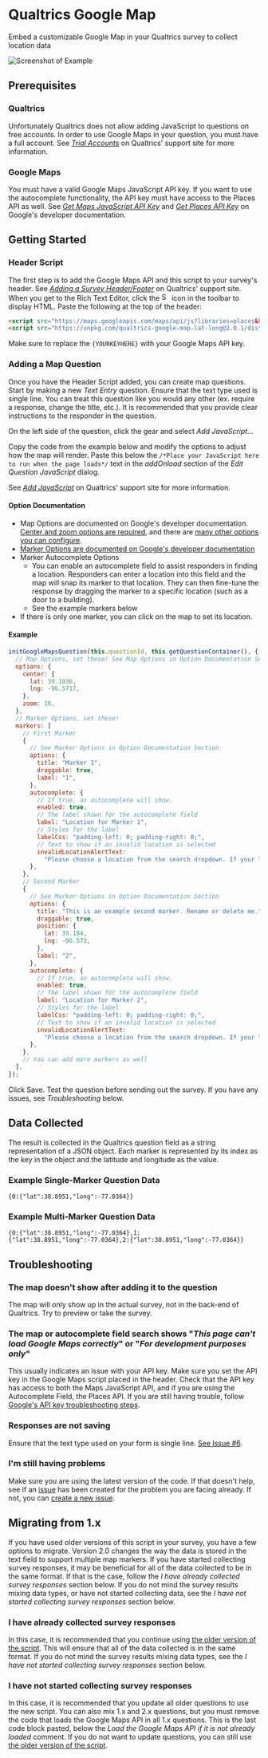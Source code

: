 # Qualtrics Google Map

Embed a customizable Google Map in your Qualtrics survey to collect location data

![Screenshot of Example](doc/images/Example.png)

## Prerequisites

### Qualtrics

Unfortunately Qualtrics does not allow adding JavaScript to questions on free accounts. In order to use Google Maps in your question, you must have a full account. See _[Trial Accounts](https://www.qualtrics.com/support/survey-platform/managing-your-account/trial-accounts/)_ on Qualtrics' support site for more information.

### Google Maps

You must have a valid Google Maps JavaScript API key. If you want to use the autocomplete functionality, the API key must have access to the Places API as well. See _[Get Maps JavaScript API Key](https://developers.google.com/maps/documentation/javascript/get-api-key)_ and _[Get Places API Key](https://developers.google.com/places/web-service/get-api-key)_ on Google's developer documentation.

## Getting Started

### Header Script

The first step is to add the Google Maps API and this script to your survey's header. See _[Adding a Survey Header/Footer](https://www.qualtrics.com/support/survey-platform/survey-module/look-feel/general-look-feel-settings/#AddFooterHeader)_ on Qualtrics' support site. When you get to the Rich Text Editor, click the <img src="https://cdnjs.cloudflare.com/ajax/libs/ckeditor/4.14.1/plugins/sourcedialog/icons/hidpi/sourcedialog.png" alt="Source Dialog" width="16"/> icon in the toolbar to display HTML. Paste the following at the top of the header:

```html
<script src="https://maps.googleapis.com/maps/api/js?libraries=places&key={YOURKEYHERE}"></script>
<script src="https://unpkg.com/qualtrics-google-map-lat-long@2.0.1/dist/QualtricsGoogleMap.min.js"></script>
```

Make sure to replace the `{YOURKEYHERE}` with your Google Maps API key.

### Adding a Map Question

Once you have the Header Script added, you can create map questions. Start by making a new _Text Entry_ question. Ensure that the text type used is single line. You can treat this question like you would any other (ex. require a response, change the title, etc.). It is recommended that you provide clear instructions to the responder in the question.

On the left side of the question, click the gear and select _Add JavaScript..._

Copy the code from the example below and modify the options to adjust how the map will render. Paste this below the `/*Place your JavaScript here to run when the page loads*/` text in the _addOnload_ section of the _Edit Question JavaScript_ dialog.

See _[Add JavaScript](https://www.qualtrics.com/support/survey-platform/survey-module/question-options/add-javascript/)_ on Qualtrics' support site for more information.

#### Option Documentation

- Map Options are documented on Google's developer documentation. [Center and zoom options are required](https://developers.google.com/maps/documentation/javascript/overview#MapOptions), and there are [many other options you can configure](https://developers.google.com/maps/documentation/javascript/reference/map#MapOptions).
- [Marker Options are documented on Google's developer documentation](https://developers.google.com/maps/documentation/javascript/reference/marker#MarkerOptions)
- Marker Autocomplete Options
  - You can enable an autocomplete field to assist responders in finding a location. Responders can enter a location into this field and the map will snap its marker to that location. They can then fine-tune the response by dragging the marker to a specific location (such as a door to a building).
  - See the example markers below
- If there is only one marker, you can click on the map to set its location.

#### Example

```js
initGoogleMapsQuestion(this.questionId, this.getQuestionContainer(), {
  // Map Options, set these! See Map Options in Option Documentation Section
  options: {
    center: {
      lat: 39.1836,
      lng: -96.5717,
    },
    zoom: 16,
  },
  // Marker Options, set these!
  markers: [
    // First Marker
    {
      // See Marker Options in Option Documentation Section
      options: {
        title: "Marker 1",
        draggable: true,
        label: "1",
      },
      autocomplete: {
        // If true, an autocomplete will show.
        enabled: true,
        // The label shown for the autocomplete field
        label: "Location for Marker 1",
        // Styles for the label
        labelCss: "padding-left: 0; padding-right: 0;",
        // Text to show if an invalid location is selected
        invalidLocationAlertText:
          "Please choose a location from the search dropdown. If your location doesn't appear in the search, enter a nearby location and move the marker to the correct location.",
      },
    },
    // Second Marker
    {
      // See Marker Options in Option Documentation Section
      options: {
        title: "This is an example second marker. Rename or delete me.",
        draggable: true,
        position: {
          lat: 39.184,
          lng: -96.572,
        },
        label: "2",
      },
      autocomplete: {
        // If true, an autocomplete will show.
        enabled: true,
        // The label shown for the autocomplete field
        label: "Location for Marker 2",
        // Styles for the label
        labelCss: "padding-left: 0; padding-right: 0;",
        // Text to show if an invalid location is selected
        invalidLocationAlertText:
          "Please choose a location from the search dropdown. If your location doesn't appear in the search, enter a nearby location and move the marker to the correct location.",
      },
    },
    // You can add more markers as well
  ],
});
```

Click Save. Test the question before sending out the survey. If you have any issues, see _Troubleshooting_ below.

## Data Collected

The result is collected in the Qualtrics question field as a string representation of a JSON object. Each marker is represented by its index as the key in the object and the latitude and longitude as the value.

### Example Single-Marker Question Data

`{0:{"lat":38.8951,"long":-77.0364}}`

### Example Multi-Marker Question Data

`{0:{"lat":38.8951,"long":-77.0364},1:{"lat":38.8951,"long":-77.0364},2:{"lat":38.8951,"long":-77.0364}}`

## Troubleshooting

### The map doesn't show after adding it to the question

The map will only show up in the actual survey, not in the back-end of Qualtrics. Try to preview or take the survey.

### The map or autocomplete field search shows "_This page can't load Google Maps correctly_" or "_For development purposes only_"

This usually indicates an issue with your API key. Make sure you set the API key in the Google Maps script placed in the header. Check that the API key has access to both the Maps JavaScript API, and if you are using the Autocomplete Field, the Places API. If you are still having trouble, follow [Google's API key troubleshooting steps](https://developers.google.com/maps/documentation/javascript/error-messages).

### Responses are not saving

Ensure that the text type used on your form is single line. [See Issue #6](https://github.com/pkmnct/qualtrics-google-map-lat-long/issues/6).

### I'm still having problems

Make sure you are using the latest version of the code. If that doesn't help, see if an [issue](https://github.com/pkmnct/qualtrics-google-map-lat-long/issues) has been created for the problem you are facing already. If not, you can [create a new issue](https://github.com/pkmnct/qualtrics-google-map-lat-long/issues).

## Migrating from 1.x

If you have used older versions of this script in your survey, you have a few options to migrate. Version 2.0 changes the way the data is stored in the text field to support multiple map markers. If you have started collecting survey responses, it may be beneficial for all of the data collected to be in the same format. If that is the case, follow the _I have already collected survey responses_ section below. If you do not mind the survey results mixing data types, or have not started collecting data, see the _I have not started collecting survey responses_ section below.

### I have already collected survey responses

In this case, it is recommended that you continue using [the older version of the script](https://github.com/pkmnct/qualtrics-google-map-lat-long/blob/4e9ab1288e6a030431b0e9eab6db56ba5b5062a2/README.md). This will ensure that all of the data collected is in the same format. If you do not mind the survey results mixing data types, see the _I have not started collecting survey responses_ section below.

### I have not started collecting survey responses

In this case, it is recommended that you update all older questions to use the new script. You can also mix 1.x and 2.x questions, but you must remove the code that loads the Google Maps API in all 1.x questions. This is the last code block pasted, below the _Load the Google Maps API if it is not already loaded_ comment. If you do not want to update questions, you can still use [the older version of the script](https://github.com/pkmnct/qualtrics-google-map-lat-long/blob/4e9ab1288e6a030431b0e9eab6db56ba5b5062a2/README.md).
